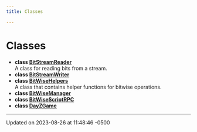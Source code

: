 ```yaml
---
title: Classes

---
```


# Classes




* **class [BitStreamReader](class_bit_stream_reader.md)** <br>A class for reading bits from a stream. 
* **class [BitStreamWriter](class_bit_stream_writer.md)** 
* **class [BitWiseHelpers](class_bit_wise_helpers.md)** <br>A class that contains helper functions for bitwise operations. 
* **class [BitWiseManager](class_bit_wise_manager.md)** 
* **class [BitWiseScriptRPC](class_bit_wise_script_r_p_c.md)** 
* **class [DayZGame](class_day_z_game.md)** 



-------------------------------

Updated on 2023-08-26 at 11:48:46 -0500
